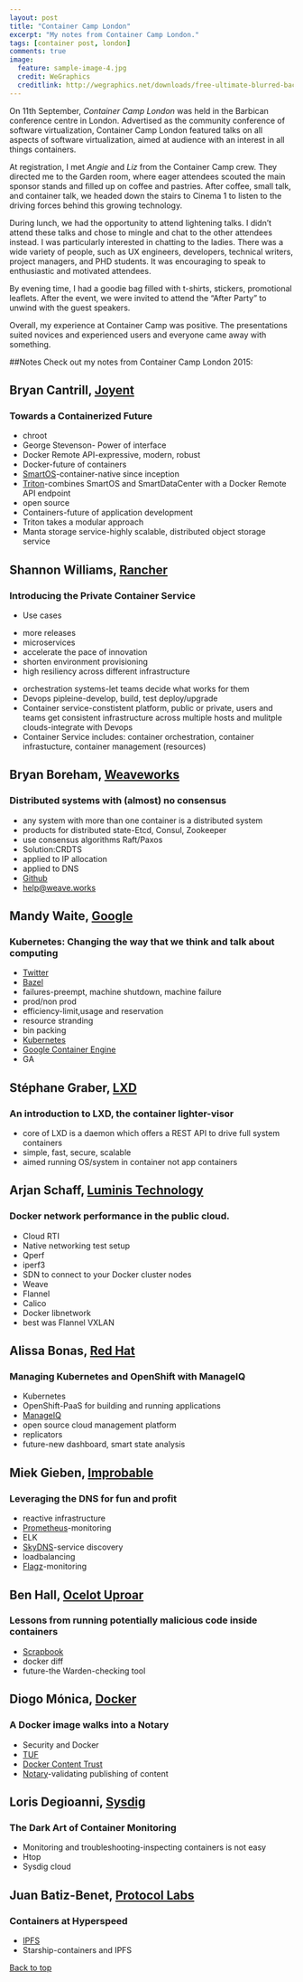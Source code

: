 ```yaml
---
layout: post
title: "Container Camp London"
excerpt: "My notes from Container Camp London."
tags: [container post, london]
comments: true
image:
  feature: sample-image-4.jpg
  credit: WeGraphics
  creditlink: http://wegraphics.net/downloads/free-ultimate-blurred-background-pack/
---
```


On 11th September, *Container Camp London* was held in the Barbican conference centre in London. Advertised as the community conference of software virtualization, Container Camp London featured talks on all aspects of software virtualization, aimed at audience with an interest in all things containers.

At registration, I met *Angie* and *Liz* from the Container Camp crew. They directed me to the Garden room, where eager attendees scouted the main sponsor stands and filled up on coffee and pastries. After coffee, small talk, and container talk, we headed down the stairs to Cinema 1 to listen to the driving forces behind this growing technology.

During lunch, we had the opportunity to attend lightening talks. I didn’t attend these talks and chose to mingle and chat to the other attendees instead. I was particularly interested in chatting to the ladies. There was a wide variety of people, such as UX engineers, developers, technical writers, project managers, and PHD students. It was encouraging to speak to enthusiastic and motivated attendees.

By evening time, I had a goodie bag filled with t-shirts, stickers, promotional leaflets. After the event, we were invited to attend the “After Party” to unwind with the guest speakers.

Overall, my experience at Container Camp was positive. The presentations suited novices and experienced users and everyone came away with something. 

##Notes 
Check out my notes from Container Camp London 2015: 

## Bryan Cantrill, [Joyent](https://www.joyent.com/)

### Towards a Containerized Future 
* chroot
* George Stevenson- Power of interface
* Docker Remote API-expressive, modern, robust
* Docker-future of containers
* [SmartOS](https://smartos.org/)-container-native since inception
* [Triton](http://www.joyent.com/?gclid=Cj0KEQjwj_SvBRC7k4DfkLHiuMABEiQAvPOaqSlpCg814EN5ezMOkXNWWv9qYro3BEl2PP1Lh-pwKGMaAvV98P8HAQ)-combines SmartOS and SmartDataCenter with a Docker Remote API endpoint
* open source
* Containers-future of application development
* Triton takes a modular approach
* Manta storage service-highly scalable, distributed object storage service

## Shannon Williams, [Rancher](http://rancher.com/)

### Introducing the Private Container Service
* Use cases
- more releases
- microservices
- accelerate the pace of innovation
- shorten environment provisioning
- high resiliency across different infrastructure
* orchestration systems-let teams decide what works for them
* Devops pipleine-develop, build, test deploy/upgrade
* Container service-constistent platform, public or private, users and teams get consistent infrastructure across multiple hosts and mulitple clouds-integrate with Devops
* Container Service includes: container orchestration, container infrastucture, container management (resources)

## Bryan Boreham, [Weaveworks](http://weave.works/)

### Distributed systems with (almost) no consensus 
* any system with more than one container is a distributed system
* products for distributed state-Etcd, Consul, Zookeeper
* use consensus algorithms Raft/Paxos
* Solution:CRDTS
* applied to IP allocation
* applied to DNS
* [Github](https://github.com/weaveworks)
* help@weave.works

## Mandy Waite, [Google](https://cloud.google.com/)

### Kubernetes: Changing the way that we think and talk about computing
* [Twitter](https://cloud.google.com/)
* [Bazel](http://bazel.io/)
* failures-preempt, machine shutdown, machine failure
* prod/non prod
* efficiency-limit,usage and reservation
* resource stranding
* bin packing
* [Kubernetes](http://kubernetes.io/)
* [Google Container Engine](https://cloud.google.com/container-engine/) 
* GA

## Stéphane Graber, [LXD](https://linuxcontainers.org/lxd/)

### An introduction to LXD, the container lighter-visor
* core of LXD is a daemon which offers a REST API to drive full system containers
* simple, fast, secure, scalable
* aimed running OS/system in container not app containers

## Arjan Schaff, [Luminis Technology](http://luminis-technologies.com/)

### Docker network performance in the public cloud.
* Cloud RTI
* Native networking test setup
* Qperf
* iperf3
* SDN to connect to your Docker cluster nodes
* Weave
* Flannel
* Calico
* Docker libnetwork
* best was Flannel VXLAN

## Alissa Bonas, [Red Hat](http://www.redhat.com/en)

### Managing Kubernetes and OpenShift with ManageIQ 
* Kubernetes
* OpenShift-PaaS for building and running applications
* [ManageIQ](http://manageiq.org/)
* open source cloud management platform
* replicators
* future-new dashboard, smart state analysis

## Miek Gieben, [Improbable](http://improbable.io/)

### Leveraging the DNS for fun and profit
* reactive infrastructure
* [Prometheus](http://prometheus.io/)-monitoring
* ELK
* [SkyDNS](https://github.com/skynetservices/skydns)-service discovery
* loadbalancing
* [Flagz](https://github.com/mwitkow-io/go-flagz)-monitoring

## Ben Hall, [Ocelot Uproar](https://twitter.com/ocelotuproar)

### Lessons from running potentially malicious code inside containers
* [Scrapbook](http://www.joinscrapbook.com/)
* docker diff
* future-the Warden-checking tool

## Diogo Mónica, [Docker](http://www.docker.com/)

### A Docker image walks into a Notary
* Security and Docker
* [TUF](http://theupdateframework.com/)
* [Docker Content Trust](https://blog.docker.com/2015/08/content-trust-docker-1-8/)
* [Notary](https://github.com/docker/notary)-validating publishing of content

## Loris Degioanni, [Sysdig](http://www.sysdig.org/)

### The Dark Art of Container Monitoring 
* Monitoring and troubleshooting-inspecting containers is not easy
* Htop
* Sysdig cloud

## Juan Batiz-Benet, [Protocol Labs](http://ipn.io/)

### Containers at Hyperspeed
* [IPFS](http://ipfs.io/)
* Starship-containers and IPFS


[Back to top](#)


